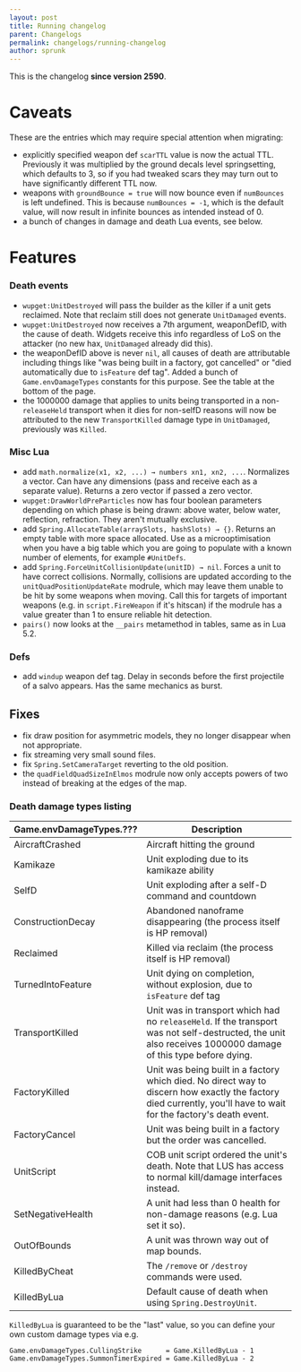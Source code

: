 ```yaml
---
layout: post
title: Running changelog
parent: Changelogs
permalink: changelogs/running-changelog
author: sprunk
---
```


This is the changelog **since version 2590**.

# Caveats
These are the entries which may require special attention when migrating:
* explicitly specified weapon def `scarTTL` value is now the actual TTL.
Previously it was multiplied by the ground decals level springsetting,
which defaults to 3, so if you had tweaked scars they may turn out to have
significantly different TTL now.
* weapons with `groundBounce = true` will now bounce even if `numBounces`
is left undefined. This is because `numBounces = -1`, which is the default
value, will now result in infinite bounces as intended instead of 0.
* a bunch of changes in damage and death Lua events, see below.

# Features

### Death events
* `wupget:UnitDestroyed` will pass the builder as the killer if a unit gets reclaimed. Note that
reclaim still does not generate `UnitDamaged` events.
* `wupget:UnitDestroyed` now receives a 7th argument, weaponDefID, with the cause of death.
Widgets receive this info regardless of LoS on the attacker (no new hax, `UnitDamaged` already did this).
* the weaponDefID above is never `nil`, all causes of death are attributable including things like
"was being built in a factory, got cancelled" or "died automatically due to `isFeature` def tag".
Added a bunch of `Game.envDamageTypes` constants for this purpose. See the table at the bottom of the page.
* the 1000000 damage that applies to units being transported in a non-`releaseHeld` transport when it
dies for non-selfD reasons will now be attributed to the new `TransportKilled` damage type in `UnitDamaged`,
previously was `Killed`.

### Misc Lua
* add `math.normalize(x1, x2, ...) → numbers xn1, xn2, ...`. Normalizes a vector. Can have any dimensions (pass and receive each as a separate value).
Returns a zero vector if passed a zero vector.
* `wupget:DrawWorldPreParticles` now has four boolean parameters depending on which phase is being drawn: above water, below water, reflection, refraction.
They aren't mutually exclusive.
* add `Spring.AllocateTable(arraySlots, hashSlots) → {}`. Returns an empty table with more space allocated.
Use as a microoptimisation when you have a big table which you are going to populate with a known number of elements, for example `#UnitDefs`.
* add `Spring.ForceUnitCollisionUpdate(unitID) → nil`. Forces a unit to have correct collisions. Normally, collisions are updated according
to the `unitQuadPositionUpdateRate` modrule, which may leave them unable to be hit by some weapons when moving. Call this for targets of important
weapons (e.g. in `script.FireWeapon` if it's hitscan) if the modrule has a value greater than 1 to ensure reliable hit detection.
* `pairs()` now looks at the `__pairs` metamethod in tables, same as in Lua 5.2.

### Defs
* add `windup` weapon def tag. Delay in seconds before the first projectile of a salvo appears. Has the same mechanics as burst.

## Fixes
* fix draw position for asymmetric models, they no longer disappear when not appropriate.
* fix streaming very small sound files.
* fix `Spring.SetCameraTarget` reverting to the old position.
* the `quadFieldQuadSizeInElmos` modrule now only accepts powers of two instead of breaking at the edges of the map.

### Death damage types listing

| Game.envDamageTypes.??? | Description                                                                                                                                                       |
|-------------------------|-------------------------------------------------------------------------------------------------------------------------------------------------------------------|
| AircraftCrashed         | Aircraft hitting the ground                                                                                                                                       |
| Kamikaze                | Unit exploding due to its kamikaze ability                                                                                                                        |
| SelfD                   | Unit exploding after a self-D command and countdown                                                                                                               |
| ConstructionDecay       | Abandoned nanoframe disappearing (the process itself is HP removal)                                                                                               |
| Reclaimed               | Killed via reclaim (the process itself is HP removal)                                                                                                             |
| TurnedIntoFeature       | Unit dying on completion, without explosion, due to `isFeature` def tag                                                                                           |
| TransportKilled         | Unit was in transport which had no `releaseHeld`. If the transport was not self-destructed, the unit also receives 1000000 damage of this type before dying.      |
| FactoryKilled           | Unit was being built in a factory which died. No direct way to discern how exactly the factory died currently, you'll have to wait for the factory's death event. |
| FactoryCancel           | Unit was being built in a factory but the order was cancelled.                                                                                                    |
| UnitScript              | COB unit script ordered the unit's death. Note that LUS has access to normal kill/damage interfaces instead.                                                      |
| SetNegativeHealth       | A unit had less than 0 health for non-damage reasons (e.g. Lua set it so).                                                                                        |
| OutOfBounds             | A unit was thrown way out of map bounds.                                                                                                                          |
| KilledByCheat           | The `/remove` or `/destroy` commands were used.                                                                                                                   |
| KilledByLua             | Default cause of death when using `Spring.DestroyUnit`.                                                                                                           |

`KilledByLua` is guaranteed to be the "last" value, so you can define your own custom damage types via e.g.
```
Game.envDamageTypes.CullingStrike      = Game.KilledByLua - 1
Game.envDamageTypes.SummonTimerExpired = Game.KilledByLua - 2
```